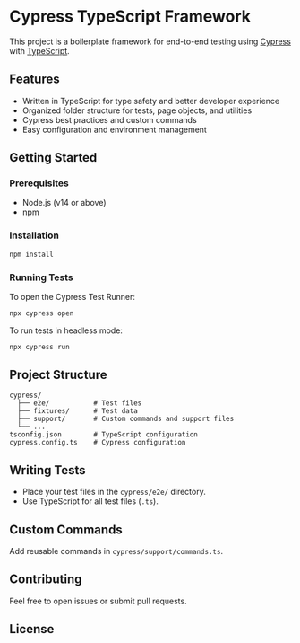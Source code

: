 # Cypress TypeScript Framework

This project is a boilerplate framework for end-to-end testing using [Cypress](https://www.cypress.io/) with [TypeScript](https://www.typescriptlang.org/).

## Features

- Written in TypeScript for type safety and better developer experience
- Organized folder structure for tests, page objects, and utilities
- Cypress best practices and custom commands
- Easy configuration and environment management

## Getting Started

### Prerequisites

- Node.js (v14 or above)
- npm

### Installation

```bash
npm install
```

### Running Tests

To open the Cypress Test Runner:

```bash
npx cypress open
```

To run tests in headless mode:

```bash
npx cypress run
```

## Project Structure

```
cypress/
  ├── e2e/           # Test files
  ├── fixtures/      # Test data
  ├── support/       # Custom commands and support files
  └── ...
tsconfig.json        # TypeScript configuration
cypress.config.ts    # Cypress configuration
```

## Writing Tests

- Place your test files in the `cypress/e2e/` directory.
- Use TypeScript for all test files (`.ts`).

## Custom Commands

Add reusable commands in `cypress/support/commands.ts`.

## Contributing

Feel free to open issues or submit pull requests.

## License
